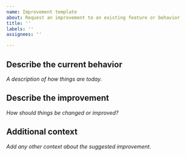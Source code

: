 ```yaml
---
name: Improvement template
about: Request an improvement to an existing feature or behavior
title: ''
labels: ''
assignees: ''

---
```


## Describe the current behavior

_A description of how things are today._

## Describe the improvement

_How should things be changed or improved?_

## Additional context

_Add any other context about the suggested improvement._
